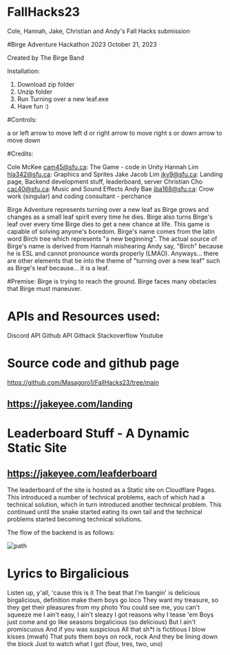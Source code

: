 # FallHacks23
Cole, Hannah, Jake, Christian and Andy's Fall Hacks submission



#Birge Adventure
Hackathon 2023
October 21, 2023

Created by The Birge Band

Installation:
1. Download zip folder
2. Unzip folder
3. Run Turning over a new leaf.exe
4. Have fun :)

#Controls:

a or left arrow to move left
d or right arrow to move right
s or down arrow to move down 

#Credits:

Cole McKee cam45@sfu.ca: The Game - code in Unity
Hannah Lim hla342@sfu.ca: Graphics and Sprites
Jake Jacob Lim jky9@sfu.ca: Landing page, Backend development stuff, leaderboard, server
Christian Cho cac40@sfu.ca: Music and Sound Effects
Andy Bae jba168@sfu.ca: Crow work (singular) and coding consultant - perchance

Birge Adventure represents turning over a new leaf as Birge grows and changes as a small leaf spirit every time he dies. Birge also turns Birge's leaf over every time Birge dies to get a new chance at life. This game is capable of solving anyone's boredom. Birge's name comes from the latin word Birch tree which represents "a new beginning". The actual source of Birge's name is derived from Hannah mishearing Andy say, "Birch" because he is ESL and cannot pronounce words properly (LMAO). Anyways... there are other elements that tie into the theme of "turning over a new leaf" such as Birge's leaf because... it is a leaf.

#Premise:
Birge is trying to reach the ground. Birge faces many obstacles that Birge must maneuver. 


# APIs and Resources used:

Discord API
Github API
Githack
Stackoverflow
Youtube


# Source code and github page
https://github.com/Masagoro1/FallHacks23/tree/main






## https://jakeyee.com/landing

# Leaderboard Stuff - A Dynamic Static Site

## https://jakeyee.com/leafderboard





The leaderboard of the site is hosted as a Static site on Cloudflare Pages. This introduced a number of technical problems, each of which had a technical solution, which in turn introduced another technical problem. This continued until the snake started eating its own tail and the technical problems started becoming technical solutions. 

The flow of the backend is as follows:

![path](https://github.com/Masagoro1/FallHacks23/assets/99901262/a1f98001-6e95-4d4b-bfb9-8cb4fb8b9058)








# Lyrics to Birgalicious

Listen up, y'all, 'cause this is it
The beat that I'm bangin' is delicious
birgalicious, definition make them boys go loco
They want my treasure, so they get their pleasures from my photo
You could see me, you can't squeeze me
I ain't easy, I ain't sleazy
I got reasons why I tease 'em
Boys just come and go like seasons
birgalicious (so delicious)
But I ain't promiscuous
And if you was suspicious
All that sh*t is fictitious
I blow kisses (mwah)
That puts them boys on rock, rock
And they be lining down the block
Just to watch what I got (four, tres, two, uno)




